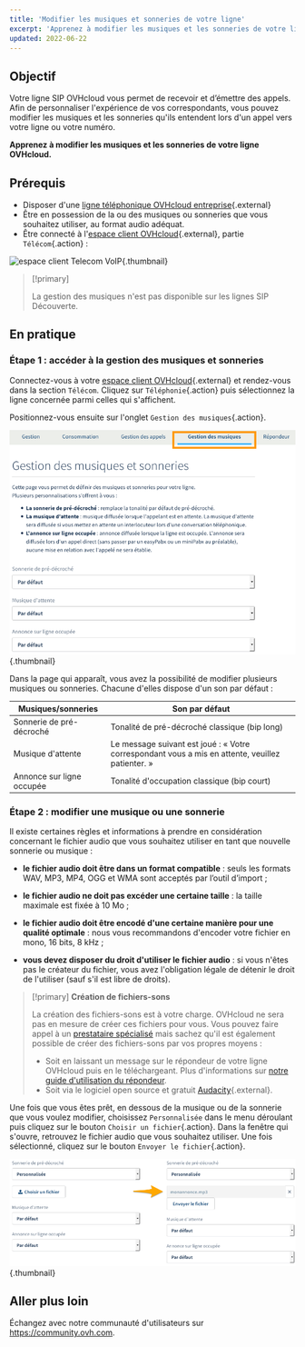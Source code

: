 ```yaml
---
title: 'Modifier les musiques et sonneries de votre ligne'
excerpt: 'Apprenez à modifier les musiques et les sonneries de votre ligne OVHcloud'
updated: 2022-06-22
---
```



## Objectif

Votre ligne SIP OVHcloud vous permet de recevoir et d’émettre des appels. Afin de personnaliser l'expérience de vos correspondants, vous pouvez modifier les musiques et les sonneries qu'ils entendent lors d'un appel vers votre ligne ou votre numéro.

**Apprenez à modifier les musiques et les sonneries de votre ligne OVHcloud.**

## Prérequis

- Disposer d'une [ligne téléphonique OVHcloud entreprise](https://www.ovhtelecom.fr/telephonie/){.external}
- Être en possession de la ou des musiques ou sonneries que vous souhaitez utiliser, au format audio adéquat.
- Être connecté à l'[espace client OVHcloud](https://www.ovh.com/auth/?action=gotomanager&from=https://www.ovh.com/fr/&ovhSubsidiary=fr){.external}, partie `Télécom`{.action} :

![espace client Telecom VoIP](https://raw.githubusercontent.com/ovh/docs/master/templates/control-panel/product-selection/telecom/tpl-telecom-02-fr-voip.png){.thumbnail}

> [!primary]
>
> La gestion des musiques n'est pas disponible sur les lignes SIP Découverte.
>

## En pratique

### Étape 1 : accéder à la gestion des musiques et sonneries

Connectez-vous à votre [espace client OVHcloud](https://www.ovh.com/auth/?action=gotomanager&from=https://www.ovh.com/fr/&ovhSubsidiary=fr){.external} et rendez-vous dans la section `Télécom`. Cliquez sur `Téléphonie`{.action} puis sélectionnez la ligne concernée parmi celles qui s'affichent.

Positionnez-vous ensuite sur l'onglet `Gestion des musiques`{.action}.

![sonneriesetmusiques](images/sonneries-musiques-step1.png){.thumbnail}

Dans la page qui apparaît, vous avez la possibilité de modifier plusieurs musiques ou sonneries. Chacune d'elles dispose d'un son par défaut :

|Musiques/sonneries|Son par défaut|
|---|---|
|Sonnerie de pré-décroché|Tonalité de pré-décroché classique (bip long)|
|Musique d'attente|Le message suivant est joué : « Votre correspondant vous a mis en attente, veuillez patienter. »|
|Annonce sur ligne occupée|Tonalité d'occupation classique (bip court)|

### Étape 2 : modifier une musique ou une sonnerie

Il existe certaines règles et informations à prendre en considération concernant le fichier audio que vous souhaitez utiliser en tant que nouvelle sonnerie ou musique :

- **le fichier audio doit être dans un format compatible** : seuls les formats WAV, MP3, MP4, OGG et WMA sont acceptés par l’outil d’import ;

- **le fichier audio ne doit pas excéder une certaine taille** : la taille maximale est fixée à 10 Mo ;

- **le fichier audio doit être encodé d'une certaine manière pour une qualité optimale** : nous vous recommandons d'encoder votre fichier en mono, 16 bits, 8 kHz ;

- **vous devez disposer du droit d'utiliser le fichier audio** : si vous n'êtes pas le créateur du fichier, vous avez l'obligation légale de détenir le droit de l'utiliser (sauf s'il est libre de droits).

> [!primary]
> **Création de fichiers-sons**
>
> La création des fichiers-sons est à votre charge. OVHcloud ne sera pas en mesure de créer ces fichiers pour vous.
> Vous pouvez faire appel à un [prestataire spécialisé](https://partner.ovhcloud.com/fr/) mais sachez qu'il est également possible de créer des fichiers-sons par vos propres moyens :
> 
> - Soit en laissant un message sur le répondeur de votre ligne OVHcloud puis en le téléchargeant. Plus d'informations sur [notre guide d'utilisation du répondeur](/pages/web_cloud/phone_and_fax/voip/configurer-consulter-repondeur-ligne-ovh).
> - Soit via le logiciel open source et gratuit [Audacity](https://www.audacityteam.org/){.external}.
>

Une fois que vous êtes prêt, en dessous de la musique ou de la sonnerie que vous voulez modifier, choisissez `Personnalisée` dans le menu déroulant puis cliquez sur le bouton `Choisir un fichier`{.action}. Dans la fenêtre qui s'ouvre, retrouvez le fichier audio que vous souhaitez utiliser. Une fois sélectionné, cliquez sur le bouton `Envoyer le fichier`{.action}.

![sonneriesetmusiques](images/sonneries-musiques-step2.png){.thumbnail}

## Aller plus loin

Échangez avec notre communauté d'utilisateurs sur <https://community.ovh.com>.
